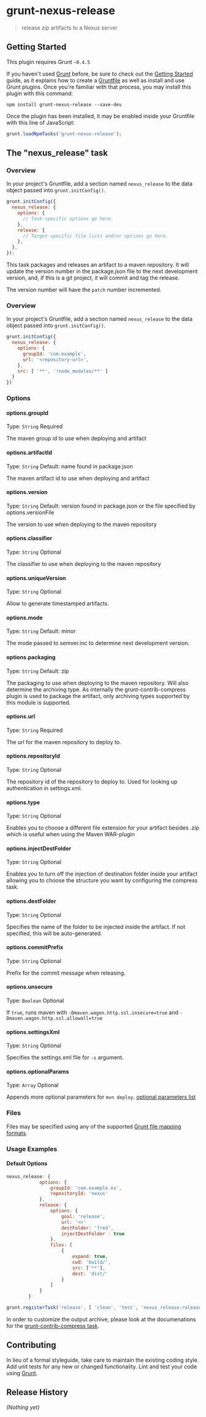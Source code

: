 # grunt-nexus-release

> release zip artifacts to a Nexus server

## Getting Started
This plugin requires Grunt `~0.4.5`

If you haven't used [Grunt](http://gruntjs.com/) before, be sure to check out the [Getting Started](http://gruntjs.com/getting-started) guide, as it explains how to create a [Gruntfile](http://gruntjs.com/sample-gruntfile) as well as install and use Grunt plugins. Once you're familiar with that process, you may install this plugin with this command:

```shell
npm install grunt-nexus-release --save-dev
```

Once the plugin has been installed, it may be enabled inside your Gruntfile with this line of JavaScript:

```js
grunt.loadNpmTasks('grunt-nexus-release');
```

## The "nexus_release" task

### Overview
In your project's Gruntfile, add a section named `nexus_release` to the data object passed into `grunt.initConfig()`.

```js
grunt.initConfig({
  nexus_release: {
    options: {
      // Task-specific options go here.
    },
    release: {
      // Target-specific file lists and/or options go here.
    },
  },
});
```

This task packages and releases an artifact to a maven repository. It will update the version number in the package.json file to the next development version, and, if this is a git project, it will commit and tag the release.

The version number will have the `patch` number incremented.

### Overview

In your project's Gruntfile, add a section named `nexus_release` to the data object passed into `grunt.initConfig()`.

```js
grunt.initConfig({
  nexus_release: {
    options: {
      groupId: 'com.example',
      url: '<repository-url>',
    },
    src: [ '**', '!node_modules/**' ]
  }
})
```

### Options

#### options.groupId
Type: `String`
Required

The maven group id to use when deploying and artifact

#### options.artifactId
Type: `String`
Default: name found in package.json

The maven artifact id to use when deploying and artifact

#### options.version
Type: `String`
Default: version found in package.json or the file specified by options.versionFile

The version to use when deploying to the maven repository

#### options.classifier
Type: `String`
Optional

The classifier to use when deploying to the maven repository

#### options.uniqueVersion
Type: `String`
Optional

Allow to generate timestamped artifacts.

#### options.mode
Type: `String`
Default: minor

The mode passed to semver.inc to determine next development version.

#### options.packaging
Type: `String`
Default: zip

The packaging to use when deploying to the maven repository. Will also
determine the archiving type. As internally the grunt-contrib-compress
plugin is used to package the artifact, only archiving types supported
by this module is supported.

#### options.url
Type: `String`
Required

The url for the maven repository to deploy to.

#### options.repositoryId
Type: `String`
Optional

The repository id of the repository to deploy to. Used for looking up authentication in settings.xml.

#### options.type
Type: `String`
Optional

Enables you to choose a different file extension for your artifact besides .zip which is useful when using the Maven WAR-plugin

#### options.injectDestFolder
Type: `String`
Optional

Enables you to turn off the injection of destination folder inside your artifact allowing you to choose the structure you want by configuring the compress task.

#### options.destFolder
Type: `String`
Optional

Specifies the name of the folder to be injected inside the artifact. If not specified, this will be auto-generated.

#### options.commitPrefix
Type: `String`
Optional

Prefix for the commit message when releasing.

#### options.unsecure
Type: `Boolean`
Optional

If `true`, runs maven with `-Dmaven.wagon.http.ssl.insecure=true` and `-Dmaven.wagon.http.ssl.allowall=true`

#### options.settingsXml
Type: `String`
Optional

Specifies the settings.xml file for `-s` argument.

#### options.optionalParams
Type: `Array`
Optional

Appends more optional parameters for `mvn deploy`. [optional parameters list](https://maven.apache.org/plugins/maven-deploy-plugin/deploy-mojo.html)

### Files

Files may be specified using any of the supported [Grunt file mapping formats](http://gruntjs.com/configuring-tasks#files).

### Usage Examples

#### Default Options

```js
nexus_release: {
            options: {
                groupId: 'com.example.ex',
                repositoryId: 'nexus'
            },
            release: {
                options: {
                    goal: 'release',
                    url: '<>'
                    destFolder: 'fred',
                    injectDestFolder : true
                },
                files: [
                    {
                        expand: true,
                        cwd: 'build/',
                        src: ['**'],
                        dest: 'dist/'
                    }
                ]
            }
        }

grunt.registerTask('release', [ 'clean', 'test', 'nexus_release:release' ]);
```

In order to customize the output archive, please look at the documenations for the [grunt-contrib-compress task](https://github.com/gruntjs/grunt-contrib-compress).

## Contributing
In lieu of a formal styleguide, take care to maintain the existing coding style. Add unit tests for any new or changed functionality. Lint and test your code using [Grunt](http://gruntjs.com/).

## Release History
_(Nothing yet)_
